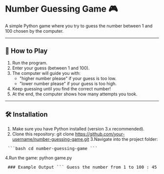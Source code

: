 # Number Guessing Game 🎮

A simple Python game where you try to guess the number between 1 and 100 chosen by the computer.

---

## 🚀 How to Play
1. Run the program.
2. Enter your guess (between 1 and 100).
3. The computer will guide you with:
   - "higher number please" if your guess is too low.
   - "lower number please" if your guess is too high.
4. Keep guessing until you find the correct number!
5. At the end, the computer shows how many attempts you took.

---

## 🛠️ Installation
1. Make sure you have Python installed (version 3.x recommended).
2. Clone this repository:
   git clone https://github.com/your-username/number-guessing-game.git
3.Navigate into the project folder:
<pre> ```bash cd number-guessing-game ``` </pre>
4.Run the game:
   python game.py

<pre> ### Example Output ``` Guess the number from 1 to 100 : 45 higher number please Guess the number from 1 to 100 : 75 lower number please Guess the number from 1 to 100 : 60 .............................. computer choose : 60 you choose : 60 You have Guess the correct no 60 in 3 attempts. ``` </pre>
